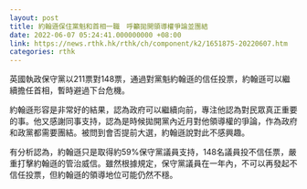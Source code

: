 ```yaml
---
layout: post
title: 約翰遜保住黨魁和首相一職　呼籲拋開領導權爭論並團結
date: 2022-06-07 05:24:41.000000000 +08:00
link: https://news.rthk.hk/rthk/ch/component/k2/1651875-20220607.htm
categories: rthk
---
```


英國執政保守黨以211票對148票，通過對黨魁約翰遜的信任投票，約翰遜可以繼續擔任首相，暫時避過下台危機。

約翰遜形容是非常好的結果，認為政府可以繼續向前，專注他認為對民眾真正重要的事。他又感謝同事支持，認為是時候拋開黨內近月對他領導權的爭論，作為政府和政黨都需要團結。被問到會否提前大選，約翰遜說對此不感興趣。

有分析認為，約翰遜只是取得約59%保守黨議員支持，148名議員投不信任票，嚴重打擊約翰遜的管治威信。雖然根據規定，保守黨議員在一年內，不可以再發起不信任投票，但約翰遜的領導地位可能仍然不穩。
